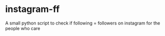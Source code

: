 # instagram-ff
A small python script to check if following = followers on instagram for the people who care
